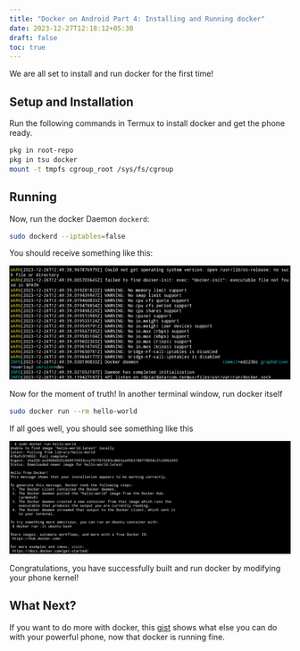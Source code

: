 ```yaml
---
title: "Docker on Android Part 4: Installing and Running docker"
date: 2023-12-27T12:18:12+05:30
draft: false
toc: true
---
```


We are all set to install and run docker for the first time!

## Setup and Installation

Run the following commands in Termux to install docker and get the phone ready.

```bash
pkg in root-repo
pkg in tsu docker
mount -t tmpfs cgroup_root /sys/fs/cgroup
```

## Running

Now, run the docker Daemon `dockerd`:

```bash
sudo dockerd --iptables=false 
```

You should receive something like this:

![dockerd](../../static/images/dockerd.png)

Now for the moment of truth! In another terminal window, run docker itself

```bash
sudo docker run --rm hello-world
```
If all goes well, you should see something like this

![docker](../../static/images/docker.png)

Congratulations, you have successfully built and run docker by modifying your
phone kernel!

## What Next?

If you want to do more with docker, this
[gist](https://gist.github.com/FreddieOliveira/efe850df7ff3951cb62d74bd770dce27)
shows what else you can do with your powerful phone, now that docker is running
fine.